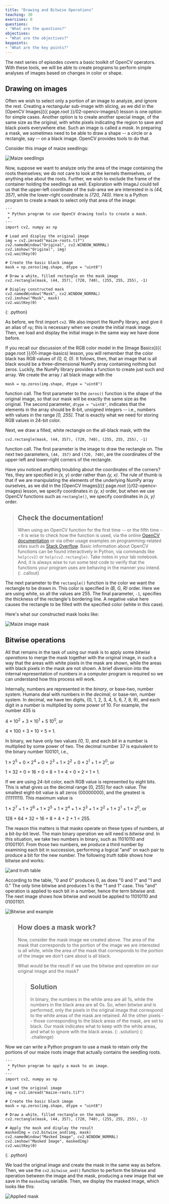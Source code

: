 ```yaml
---
title: "Drawing and Bitwise Operations"
teaching: 30
exercises: 0
questions:
- "What are the questions?"
objectives:
- "What are the objectives?"
keypoints:
- "What are the key points?"
---
```


The next series of episodes covers a basic toolkit of OpenCV operators. With 
these tools, we will be able to create programs to perform simple analyses of 
images based on changes in color or shape. 

## Drawing on images

Often we wish to select only a portion of an image to analyze, and ignore the 
rest. Creating a rectangular sub-image with slicing, as we did in the 
[OpenCV Images]({{ page.root }}/02-opencv-images/) lesson is one option for
simple cases. Another option is to create another special image, of the same 
size as the original, with white pixels indicating the region to save and 
black pixels everywhere else. Such an image is called a *mask*. In preparing 
a mask, we sometimes need to be able to draw a shape -- a circle or a 
rectangle, say -- on a black image. OpenCV provides tools to do that. 

Consider this image of maize seedlings:

![Maize seedlings](../fig/03-maize-roots.jpg)

Now, suppose we want to analyze only the area of the image containing the roots
themselves; we do not care to look at the kernels themselves, or anything else 
about the roots. Further, we wish to exclude the frame of the container holding
the seedlings as well. Exploration with ImageJ could tell us that the 
upper-left coordinate of the sub-area we are interested in is *(44, 357)*,
while the lower-right coordinate is *(720, 740)*. Here is a Python program to 
create a mask to select only that area of the image:

~~~
'''
 * Python program to use OpenCV drawing tools to create a mask.
 *
'''
import cv2, numpy as np

# Load and display the original image
img = cv2.imread("maize-roots.tif")
cv2.namedWindow("Original", cv2.WINDOW_NORMAL)
cv2.imshow("Original", img)
cv2.waitKey(0)

# Create the basic black image 
mask = np.zeros(img.shape, dtype = "uint8")

# Draw a white, filled rectangle on the mask image
cv2.rectangle(mask, (44, 357), (720, 740), (255, 255, 255), -1)

# Display constructed mask
cv2.namedWindow("Mask", cv2.WINDOW_NORMAL)
cv2.imshow("Mask", mask)
cv2.waitKey(0)
~~~
{: .python}

As before, we first import `cv2`. We also import the NumPy library, and give it
an alias of `np`; this is necessary when we create the initial mask image. 
Then, we load and display the initial image in the same way we have done 
before.

If you recall our discussion of the RGB color model in the 
[Image Basics]({{ page.root }}/01-image-basics) lesson, you will remember that
the color black has RGB values of *(0, 0, 0)*. It follows, then, that an image
that is all black would be a three-dimensional NumPy array containing nothing
but zeros. Luckily, the NumPy library provides a function to create just such
and array. We create the array / all black image with the 

`mask = np.zeros(img.shape, dtype = "uint8")`

function call. The first parameter to the `zeros()` function is the shape of 
the original image, so that our mask will be exactly the same size as the 
original. The second parameter, `dtype = "uint8"`, indicates that the elements
in the array should be 8-bit, unsigned integers -- i.e., numbers with values
in the range *[0, 255]*. That is exactly what we need for storing RGB values 
in 24-bit color.

Next, we draw a filled, white rectangle on the all-black mask, with the 

`cv2.rectangle(mask, (44, 357), (720, 740), (255, 255, 255), -1)`

function call. The first parameter is the image to draw the rectangle on. The
next two parameters, `(44, 357)` and `(720, 740)`, are the coordinates of the 
upper-left and lower-right corners of the rectangle. 

Have you noticed anything troubling about the coordinates of the corners? Yes,
they are specified in *(x, y*) order rather than *(y, x)*. The rule of thumb is
that if we are manipulating the elements of the underlying NumPy array 
ourselves, as we did in the [OpenCV Images]({{ page.root }}/02-opencv-images)
lesson, we specify coordinates in *(y, x)* order, but when we use OpenCV
functions such as `rectangle()`, we specify coordinates in *(x, y)* order.

> ## Check the documentation!
> 
> When using an OpenCV function for the first time -- or the fifth time -- 
> it is wise to check how the function is used, via the online 
> [OpenCV documentation](http://docs.opencv.org/master/) or via other usage
> examples on programming-related sites such as 
> [Stack Overflow](https://stackoverflow.com/). Basic information about OpenCV
> functions can be found interactively in Python, via commands like 
> `help(cv2)` or `help(cv2.rectangle)`. Take notes in your lab 
> notebook. And, it is always wise to run some test code to verify that the 
> functions your program uses are behaving in the manner you intend.
{: .callout}

The next parameter to the `rectangle()` function is the color we want the 
rectangle to be drawn in. This color is specified in *(B, G, R)* order. Here
we are using white, so all the values are 255. The final parameter, `-1`, 
specifies the thickness of the rectangle's bordering line. A negative value 
here causes the rectangle to be filled with the specified color (white in this
case). 

Here's what our constructed mask looks like:

![Maize image mask](../fig/03-maize-mask.png)

## Bitwise operations

All that remains in the task of using our mask is to apply some 
*bitwise operations* to merge the mask together with the original image,
in such a way that the areas with white pixels in the mask are shown, while
the areas with black pixels in the mask are not shown. A brief diversion
into the internal representation of numbers in a computer program is required
so we can understand how this process will work. 

Internally, numbers are represented in the *binary*, or base-two, number 
system. Humans deal with numbers in the *decimal*, or base-ten, number system.
In decimal, we have ten digits, {0, 1, 2, 3, 4, 5, 6, 7, 8, 9}, and each 
digit in a number is multiplied by some power of 10. For example, the number
435 is 

4 × 10<sup>2</sup> + 3 × 10<sup>1</sup> + 5 10<sup>0</sup>, or 

4 × 100 + 3 × 10 + 5 × 1. 

In binary, we have only two values *{0, 1}*, and each *bit* in a number is 
multiplied by some power of two. The decimal number 37 is equivalent to the
binary number 100101, i.e., 

1 × 2<sup>5</sup> + 0 × 2<sup>4</sup> + 0 × 2<sup>3</sup> + 
1 × 2<sup>2</sup> + 0 × 2<sup>1</sup> + 1 × 2<sup>0</sup>, or

1 × 32 + 0 × 16 + 0 × 8 + 1 × 4 + 0 × 2 + 1 × 1. 

If we are using 24-bit color, each RGB value is represented by eight bits. 
This is what gives us the decimal range [0, 255] for each value. The smallest
eight-bit value is all zeros (00000000), and the greatest is (11111111).
This maximum value is 

1 × 2<sup>7</sup> + 1 × 2<sup>6</sup> + 1 × 2<sup>5</sup> + 
1 × 2<sup>4</sup> + 1 × 2<sup>3</sup> + 1 × 2<sup>2</sup> + 
1 × 2<sup>1</sup> + 1 × 2<sup>0</sup>,
or 

128 + 64 + 32 + 16 + 8 + 4 + 2 + 1 = 255. 

The reason this matters is that masks operate on these types of numbers, at a 
bit-by-bit level. The main binary operation we will need is *bitwise and*. In
this situation, we take two numbers in binary, such as 11010110 and 01001101.
From those two numbers, we produce a third number by examining each bit in
succession, performing a logical "and" on each pair to produce a bit for the
new number. The following *truth table* shows how bitwise and works:

![and truth table](../fig/03-and-truth-table.png)

According to the table, "0 and 0" produces 0, as does "0 and 1" and "1 and 0."
The only time bitwise and produces 1 is the "1 and 1" case. This "and" 
operation is applied to each bit in a number, hence the term bitwise and. 
The next image shows how bitwise and would be applied to 11010110 and 01001101.

![Bitwise and example](../fig/03-bitwise-and.png)

> ## How does a mask work?
> 
> Now, consider the mask image we created above. The area of the mask that 
> corresponds to the portion of the image we are interested is all white,
> while the area of the mask that corresponds to the portion of the image we
> don't care about is all black. 
> 
> What would be the result if we use the bitwise and operation on our original
> image and the mask?
>
>> ## Solution
>> 
>> In binary, the numbers in the white area are all 1s, while the numbers in 
>> the black area are all 0s. So, when bitwise and is performed, only the 
>> pixels in the original image that correspond to the white areas of the mask
>> are retained. All the other pixels -- those corresponding to the black areas
>> of the mask, are set to black. Our mask indicates what to keep with the 
>> white areas, and what to ignore with the black areas.
> {: .solution}
{: .challenge}

Now we can write a Python program to use a mask to retain only the portions
of our maize roots image that actually contains the seedling roots. 

~~~
'''
 * Python program to apply a mask to an image.
 *
'''
import cv2, numpy as np

# Load the original image
img = cv2.imread("maize-roots.tif")

# Create the basic black image 
mask = np.zeros(img.shape, dtype = "uint8")

# Draw a white, filled rectangle on the mask image
cv2.rectangle(mask, (44, 357), (720, 740), (255, 255, 255), -1)

# Apply the mask and display the result
maskedImg = cv2.bitwise_and(img, mask)
cv2.namedWindow("Masked Image", cv2.WINDOW_NORMAL)
cv2.imshow("Masked Image", maskedImg)
cv2.waitKey(0)
~~~
{: .python}

We load the original image and create the mask in the same way as before. Then,
we use the `cv2.bitwise_and()` function to perform the bitwise and operation
between the image and the mask, producing a new image that we save in the
`maskedImg` variable. Then, we display the masked image, which looks like
this:

![Applied mask](../fig/03-applied-mask.jpg)


